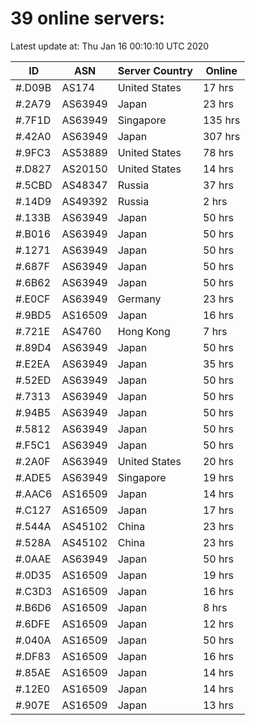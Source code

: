 # 39 online servers:

Latest update at: Thu Jan 16 00:10:10 UTC 2020

| ID | ASN | Server Country | Online |
| -- | --- | -------------- | ------ |
| #.D09B | AS174 | United States | 17 hrs |
| #.2A79 | AS63949 | Japan | 23 hrs |
| #.7F1D | AS63949 | Singapore | 135 hrs |
| #.42A0 | AS63949 | Japan | 307 hrs |
| #.9FC3 | AS53889 | United States | 78 hrs |
| #.D827 | AS20150 | United States | 14 hrs |
| #.5CBD | AS48347 | Russia | 37 hrs |
| #.14D9 | AS49392 | Russia | 2 hrs |
| #.133B | AS63949 | Japan | 50 hrs |
| #.B016 | AS63949 | Japan | 50 hrs |
| #.1271 | AS63949 | Japan | 50 hrs |
| #.687F | AS63949 | Japan | 50 hrs |
| #.6B62 | AS63949 | Japan | 50 hrs |
| #.E0CF | AS63949 | Germany | 23 hrs |
| #.9BD5 | AS16509 | Japan | 16 hrs |
| #.721E | AS4760 | Hong Kong | 7 hrs |
| #.89D4 | AS63949 | Japan | 50 hrs |
| #.E2EA | AS63949 | Japan | 35 hrs |
| #.52ED | AS63949 | Japan | 50 hrs |
| #.7313 | AS63949 | Japan | 50 hrs |
| #.94B5 | AS63949 | Japan | 50 hrs |
| #.5812 | AS63949 | Japan | 50 hrs |
| #.F5C1 | AS63949 | Japan | 50 hrs |
| #.2A0F | AS63949 | United States | 20 hrs |
| #.ADE5 | AS63949 | Singapore | 19 hrs |
| #.AAC6 | AS16509 | Japan | 14 hrs |
| #.C127 | AS16509 | Japan | 17 hrs |
| #.544A | AS45102 | China | 23 hrs |
| #.528A | AS45102 | China | 23 hrs |
| #.0AAE | AS63949 | Japan | 50 hrs |
| #.0D35 | AS16509 | Japan | 19 hrs |
| #.C3D3 | AS16509 | Japan | 16 hrs |
| #.B6D6 | AS16509 | Japan | 8 hrs |
| #.6DFE | AS16509 | Japan | 12 hrs |
| #.040A | AS16509 | Japan | 50 hrs |
| #.DF83 | AS16509 | Japan | 16 hrs |
| #.85AE | AS16509 | Japan | 14 hrs |
| #.12E0 | AS16509 | Japan | 14 hrs |
| #.907E | AS16509 | Japan | 13 hrs |

